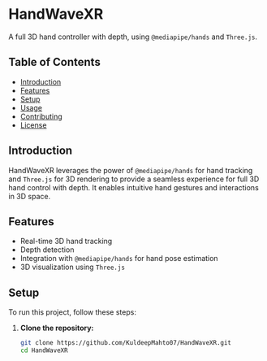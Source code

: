 # HandWaveXR

A full 3D hand controller with depth, using `@mediapipe/hands` and `Three.js`.

## Table of Contents
- [Introduction](#introduction)
- [Features](#features)
- [Setup](#setup)
- [Usage](#usage)
- [Contributing](#contributing)
- [License](#license)

## Introduction
HandWaveXR leverages the power of `@mediapipe/hands` for hand tracking and `Three.js` for 3D rendering to provide a seamless experience for full 3D hand control with depth. It enables intuitive hand gestures and interactions in 3D space.

## Features
- Real-time 3D hand tracking
- Depth detection
- Integration with `@mediapipe/hands` for hand pose estimation
- 3D visualization using `Three.js`

## Setup
To run this project, follow these steps:

1. **Clone the repository:**
   ```bash
   git clone https://github.com/KuldeepMahto07/HandWaveXR.git
   cd HandWaveXR
